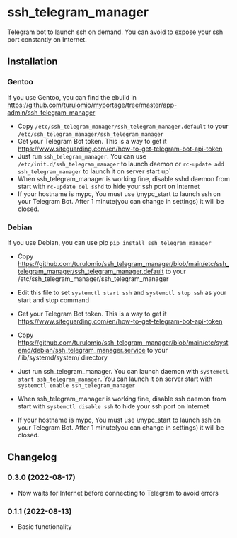 # ssh_telegram_manager
Telegram bot to launch ssh on demand. You can avoid to expose your ssh port constantly on Internet.

## Installation
### Gentoo

If you use Gentoo, you can find the ebuild in https://github.com/turulomio/myportage/tree/master/app-admin/ssh_telegram_manager

- Copy `/etc/ssh_telegram_manager/ssh_telegram_manager.default` to your `/etc/ssh_telegram_manager/ssh_telegram_manager`
- Get your Telegram Bot token. This is a way to get it https://www.siteguarding.com/en/how-to-get-telegram-bot-api-token
- Just run `ssh_telegram_manager`. You can use `/etc/init.d/ssh_telegram_manager` to launch daemon or `rc-update add ssh_telegram_manager` to launch it on server start up`
- When ssh_telegram_manager is working fine, disable sshd daemon from start with `rc-update del sshd` to hide your ssh port on Internet
- If your hostname is mypc, You must use \mypc_start to launch ssh on your Telegram Bot. After 1 minute(you can change in settings) it will be closed.


### Debian

If you use Debian, you can use pip `pip install ssh_telegram_manager`

- Copy https://github.com/turulomio/ssh_telegram_manager/blob/main/etc/ssh_telegram_manager/ssh_telegram_manager.default to your /etc/ssh_telegram_manager/ssh_telegram_manager
- Edit this file to set `systemctl start ssh` and `systemctl stop ssh` as your start and stop command
- Get your Telegram Bot token. This is a way to get it https://www.siteguarding.com/en/how-to-get-telegram-bot-api-token
- Copy https://github.com/turulomio/ssh_telegram_manager/blob/main/etc/systemd/debian/ssh_telegram_manager.service to your /lib/systemd/system/ directory

- Just run ssh_telegram_manager. You can launch daemon with `systemctl start ssh_telegram_manager`. You can launch it on server start with `systemctl enable ssh_telegram_manager`
- When ssh_telegram_manager is working fine, disable ssh daemon from start with `systemctl disable ssh` to hide your ssh port on Internet
- If your hostname is mypc, You must use \mypc_start to launch ssh on your Telegram Bot. After 1 minute(you can change in settings) it will be closed.


## Changelog

### 0.3.0 (2022-08-17)
- Now waits for Internet before connecting to Telegram to avoid errors

### 0.1.1 (2022-08-13)
- Basic functionality
